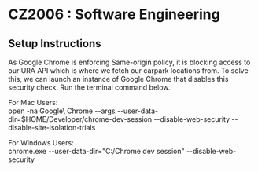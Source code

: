 # CZ2006 : Software Engineering

## Setup Instructions
As Google Chrome is enforcing Same-origin policy, it is blocking access to our URA API which is where we fetch our carpark locations from. 
To solve this, we can launch an instance of Google Chrome that disables this security check. Run the terminal command below.


For Mac Users: <br />
open -na Google\ Chrome --args --user-data-dir=$HOME/Developer/chrome-dev-session --disable-web-security --disable-site-isolation-trials

For Windows Users: <br />
chrome.exe --user-data-dir="C:/Chrome dev session" --disable-web-security
